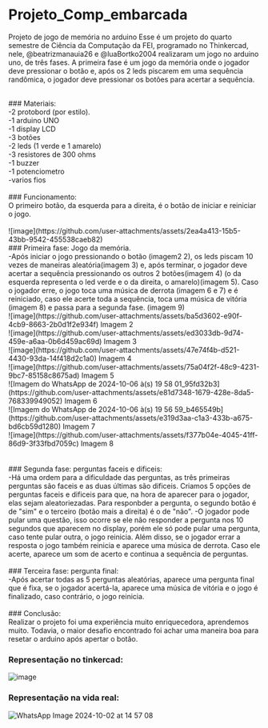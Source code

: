 # Projeto_Comp_embarcada
Projeto de jogo de memória no arduino
Esse é um projeto do quarto semestre de Ciência da Computação da FEI, programado no Thinkercad, nele, @beatrizmanauia26 e @luaBortko2004 realizaram um jogo no arduino uno, de três fases. A primeira fase é um jogo da memória onde o jogador deve pressionar o botão e, após os 2 leds piscarem em uma sequência randômica, o jogador deve pressionar os botões para acertar a sequência.<br>

<br>
### Materiais:<br>
-2 protobord (por estilo).<br>
-1 arduino UNO<br>
-1 display LCD<br>
-3 botões<br>
-2 leds (1 verde e 1 amarelo)<br>
-3 resistores de 300 ohms<br>
-1 buzzer<br>
-1 potenciometro <br>
-varios fios <br>
<br>
### Funcionamento: <br>
O primeiro botão, da esquerda para a direita, é o botão de iniciar e reiniciar o jogo.<br>
<br>
![image](https://github.com/user-attachments/assets/2ea4a413-15b5-43bb-9542-455538caeb82)
<br>
### Primeira fase: Jogo da memória. <br>
  -Após iniciar o jogo pressionando o botão (imagem2 2), os leds piscam 10 vezes de maneiras aleatória(imagem 3) e, após terminar, o jogador deve acertar a sequência pressionando os outros 2 botões(imagem 4) (o da esquerda representa o led verde e o da direita, o amarelo)(imagem 5). Caso o jogador erre, o jogo toca uma música de derrota (imagem 6 e 7) e é reiniciado, caso ele acerte toda a sequência, toca uma música de vitória (imagem 8) e passa para a segunda fase. (imagem 9)<br>
  ![image](https://github.com/user-attachments/assets/ba5d3602-e90f-4cb9-8663-2b0d1f2e934f)
  Imagem 2<br>
  ![image](https://github.com/user-attachments/assets/ed3033db-9d74-459e-a6aa-0b6d459ac69d)
  Imagem 3<br>
 ![image](https://github.com/user-attachments/assets/47e74f4b-d521-4430-93da-14f418d2c1a0)
 Imagem 4<br>
 ![image](https://github.com/user-attachments/assets/75a04f2f-48c9-4231-9bc7-85158c8675ad)
 Imagem 5<br>
 ![Imagem do WhatsApp de 2024-10-06 à(s) 19 58 01_95fd32b3](https://github.com/user-attachments/assets/e81d7348-1679-428e-8da5-768339949052)
 Imagem 6<br>
 ![Imagem do WhatsApp de 2024-10-06 à(s) 19 56 59_b465549b](https://github.com/user-attachments/assets/e319d3aa-c1a3-433b-a675-bd6cb59d1280)
 Imagem 7<br>
 ![image](https://github.com/user-attachments/assets/f377b04e-4045-41ff-86d9-3f33fbd7059c) 
 Imagem 8<br>
<br>
<br>
### Segunda fase: perguntas faceis e dificeis:<br>
   -Há uma ordem para a dificuldade das perguntas, as três primeiras perguntas são faceis e as duas últimas são dificeis. Criamos 5 opções de perguntas faceis e dificeis para que, na hora de aparecer para o jogador, elas sejam aleatoriezadas. Para responbder a pergunta, o segundo botão é de "sim" e o terceiro (botão mais a direita) é o de "não". 
   -O jogador pode pular uma questão, isso ocorre se ele não responder a pergunta nos 10 segundos que aparecem no display, porém ele só pode pular uma pergunta, caso tente pular outra, o jogo reinicia. Além disso, se o jogador errar a resposta o jogo também reinicia e aparece uma música de derrota. Caso ele acerte, aparece um som de acerto e continua a sequência de perguntas.<br>
   <br>
   ### Terceira fase: pergunta final:<br>
   -Após acertar todas as 5 perguntas aleatórias, aparece uma pergunta final que é fixa, se o jogador acertá-la, aparece uma música de vitória e o jogo é finalizado, caso contrário, o jogo reinicia.<br>
<br>
  ### Conclusão: <br>
  Realizar o projeto foi uma experiência muito enriquecedora, aprendemos muito. Todavia, o maior desafio encontrado foi achar uma maneira boa para resetar o arduino após apertar o botão. <br>

  ### Representação no tinkercad:
   ![image](https://github.com/user-attachments/assets/a7602c42-dfd1-4258-8792-2ec4743c8514)

  ### Representação na vida real:
   ![WhatsApp Image 2024-10-02 at 14 57 08](https://github.com/user-attachments/assets/70167849-d347-4e45-9cd6-40df4b2b1fba)

   

   
   
